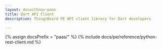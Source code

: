 ```yaml
---
layout: docwithnav-paas
title: Dart API Client
description: ThingsBoard PE API client library for Dart developers

---
```

 
{% assign docsPrefix = "paas/" %}
{% include docs/pe/reference/python-rest-client.md %}
